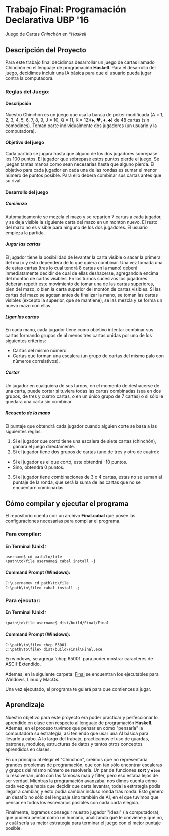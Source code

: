 # Trabajo Final: Programación Declarativa UBP '16

Juego de Cartas _Chinchón_ en **Haskell*

## Descripción del Proyecto 

Para este trabajo final decidimos desarrollar un juego de cartas llamado Chinchón en el lenguaje de programación **Haskell**.
Para el desarrollo del juego, decidimos incluir una IA básica para que el usuario pueda jugar contra la computadora.

### Reglas del Juego:

#### Descripción
Nuestro Chinchón es un juego que usa la baraja de poker modificada (A = 1, 2, 3, 4, 5, 6, 7, 8, 9, J = 10, Q = 11, K = 12)(♠, ♥, ♦, ♣) de 48 cartas (sin comodines).
Toman parte individualmente dos jugadores (un usuario y la computadora).

#### Objetivo del juego
Cada partida se jugará hasta que alguno de los dos jugadores sobrepase los 100 puntos. El jugador que sobrepase estos puntos pierde el juego. Se juegan tantas manos como sean necesarias hasta que alguno pierda.
El objetivo para cada jugador en cada una de las rondas es sumar el menor número de puntos posible. Para ello deberá combinar sus cartas antes que su rival.

#### Desarrollo del juego
##### Comienzo

Automaticamente se mezcla el mazo y se reparten 7 cartas a cada jugador, y se deja visible la siguiente carta del mazo en un montón nuevo. El resto del mazo no es visible para ninguno de los dos jugadores. 
El usuario empieza la partida.

##### Jugar las cartas

El jugador tiene la posibilidad de levantar la carta visible o sacar la primera del mazo y esto dependerá de lo que quiera combinar.
Una vez tomada una de estas cartas (tras lo cual tendrá 8 cartas en la mano) deberá inmediatamente decidir de cual de ellas deshacerse, agregandola encima del montón de cartas visibles.
En los turnos sucesivos los jugadores deberán repetir este movimiento de tomar una de las cartas superiores, bien del mazo, o bien la carta superior del montón de cartas visibles.
Si las cartas del mazo se agotan antes de finalizar la mano, se toman las cartas visibles (excepto la superior, que se mantiene), se las mezcla y se forma un nuevo mazo con ellas.

##### Ligar las cartas

En cada mano, cada jugador tiene como objetivo intentar combinar sus cartas formando grupos de al menos tres cartas unidas por uno de los siguientes criterios:

* Cartas del mismo número.
* Cartas que forman una escalera (un grupo de cartas del mismo palo con nùmeros correlativos).

##### Cortar

Un jugador en cualquiera de sus turnos, en el momento de deshacerse de una carta, puede cortar si tuviera todas las cartas combinadas (sea en dos grupos, de tres y cuatro cartas, o en un único grupo de 7 cartas) o si sólo le quedara una carta sin combinar.

##### Recuento de la mano
El puntaje que obtendrá cada jugador cuando alguien corte se basa a las siguientes reglas:

1. Si el jugador que cortó tiene una escalera de siete cartas (chinchón), ganará el juego directamente.
2. Si el jugador tiene dos grupos de cartas (uno de tres y otro de cuatro):
 * Si el jugador es el que cortó, este obtendrá -10 puntos.
 * Sino, obtendrá 0 puntos.
3. Si el jugador tiene combinaciones de 3 o 4 cartas, estas no se suman al puntaje de la ronda, que será la suma de las cartas que no se encuentarn combinadas.


## Cómo compilar y ejecutar el programa

El repositorio cuenta con un archivo **Final.cabal** que posee las configuraciones necesarias para compilar el programa.

### Para compilar:
#### En Terminal (Unix):
```
username$ cd path/to/file
\path\to\file username$ cabal install -j
```

#### Command Prompt (Windows):
```
C:\username> cd path\to\file
C:\path\to\file> cabal install -j
```

### Para ejecutar:
#### En Terminal (Unix):
```
\path\to\file username$ dist/build/Final/Final
```

#### Command Prompt (Windows):
```
C:\path\to\file> chcp 65001 
C:\path\to\file> dist\build\Final\Final.exe
```

En windows, se agrega 'chcp 65001' para poder mostrar caracteres de ASCII-Extendido.

Ademas, en la siguiente carpeta: [Final](https://github.com/gastonframirez/PD16/tree/master/dist/build/Final) se encuentran los ejecutables para Windows, Linux y MacOs.

Una vez ejecutado, el programa te guiará para que comiences a jugar.

## Aprendizaje

Nuestro objetivo para este proyecto era poder practicar y perfeccionar lo aprendido en clase con respecto al lenguaje de programación **Haskell**. Además, en el proceso tuvimos que pensar en cómo "pensaría" la computadora su estrategia, así teniendo que usar una AI básica para llevarlo a cabo. A lo largo del trabajo, practicamos el uso de guardas, patrones, modulos, estructuras de datos y tantos otros conceptos aprendidos en clases.

En un principio al elegir el "Chinchon", creímos que no representaría grandes problemas de programación, que con tan sólo encontrar escaleras y grupos del mismo número se resolvería. Un par de funciones **sort** y **`elem`** lo resolverían junto con las famosas map y filter, pero eso estaba lejos de ser verdad. Mientras la programación avanzaba, nos dimos cuenta cómo cada vez que había que decidir que carta levantar, toda la estrategia podía llegar a cambiar, y esto podía cambiar incluso ronda tras ronda. Esto genero un desafío no sólo del lenguaje sino también de AI, en el que tuvimos que pensar en todos los escenarios posibles con cada carta elegida.

Finalmente, logramos conseguir nuestro jugador "ideal" (la computadora), que pudiera pensar como un humano, analizando qué le conviene y qué no, y cuál sería su mejor estrategia para terminar el juego con el mejor puntaje posible.
